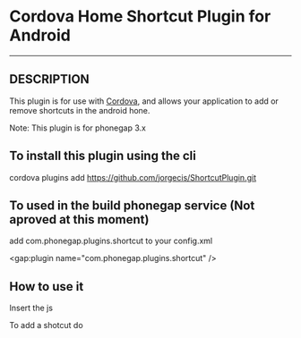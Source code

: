 # Cordova Home Shortcut Plugin for Android 

---

## DESCRIPTION

This plugin is for use with [Cordova](http://incubator.apache.org/cordova/), and allows your application to add or remove shortcuts in the android hone. 

Note: This plugin is for phonegap 3.x


## To install this plugin using the cli

  cordova plugins add https://github.com/jorgecis/ShortcutPlugin.git

## To used in the build phonegap service (Not aproved at this moment)

  add com.phonegap.plugins.shortcut to your config.xml

  <gap:plugin name="com.phonegap.plugins.shortcut" />


## How to use it

  Insert the js 

  <script type="text/javascript" src="js/ShortcutPlugin.js"></script>

  To add a shotcut do

  <script>
     window.plugins.Shortcut.CreateShortcut("Text to show", successfunc, failfunc );
  </script>
